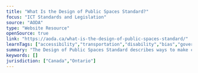 ```yaml
---
title: "What Is the Design of Public Spaces Standard?"
focus: "ICT Standards and Legislation"
source: "AODA"
type: "Website Resource"
openSource: true
link: "https://aoda.ca/what-is-the-design-of-public-spaces-standard/"
learnTags: ["accessibility","transportation","disability","bias","government","ict","regulation","inclusivePractice","canadianLandscape"]
summary: "The Design of Public Spaces Standard describes ways to make communal spaces more accessible. "
keywords: []
jurisdiction: ["Canada","Ontario"]
---
```


